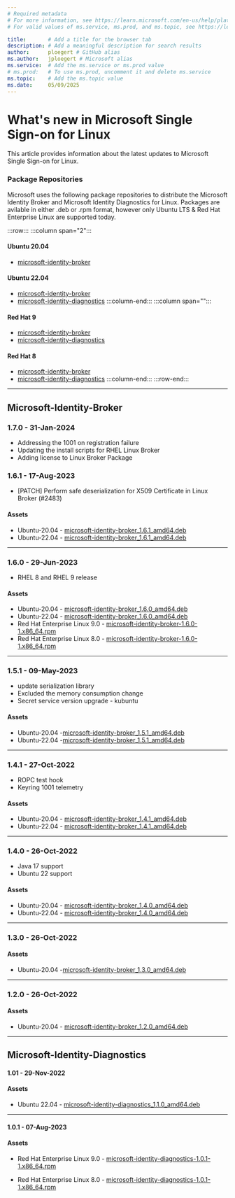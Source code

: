 ```yaml
---
# Required metadata
# For more information, see https://learn.microsoft.com/en-us/help/platform/learn-editor-add-metadata
# For valid values of ms.service, ms.prod, and ms.topic, see https://learn.microsoft.com/en-us/help/platform/metadata-taxonomies

title:       # Add a title for the browser tab
description: # Add a meaningful description for search results
author:      ploegert # GitHub alias
ms.author:   jploegert # Microsoft alias
ms.service:  # Add the ms.service or ms.prod value
# ms.prod:   # To use ms.prod, uncomment it and delete ms.service
ms.topic:    # Add the ms.topic value
ms.date:     05/09/2025
---
```



# What's new in Microsoft Single Sign-on for Linux
This article provides information about the latest updates to Microsoft Single Sign-on for Linux. 

### Package Repositories
Microsoft uses the following package repositories to distribute the Microsoft Identity Broker and Microsoft Identity Diagnostics for Linux. Packages are avilable in either .deb or .rpm format, however only Ubuntu LTS & Red Hat Enterprise Linux are supported today.

:::row:::
   :::column span="2":::
#### Ubuntu 20.04
- [microsoft-identity-broker](https://packages.microsoft.com/ubuntu/20.04/prod/pool/main/m/msft-identity-broker/)

#### Ubuntu 22.04
- [microsoft-identity-broker](https://packages.microsoft.com/ubuntu/22.04/prod/pool/main/m/)
- [microsoft-identity-diagnostics](https://packages.microsoft.com/ubuntu/22.04/prod/pool/main/m/microsoft-identity-diagnostics/)
   :::column-end:::
   :::column span="":::
#### Red Hat 9
- [microsoft-identity-broker](https://packages.microsoft.com/rhel/9/prod/Packages/m/)
- [microsoft-identity-diagnostics](https://packages.microsoft.com/rhel/9/prod/Packages/m/)

#### Red Hat 8
- [microsoft-identity-broker](https://packages.microsoft.com/rhel/8/prod/Packages/m/)
- [microsoft-identity-diagnostics](https://packages.microsoft.com/rhel/8/prod/Packages/m/)
   :::column-end:::
:::row-end:::

---

## Microsoft-Identity-Broker

### 1.7.0 - 31-Jan-2024
- Addressing the 1001 on registration failure
- Updating the install scripts for RHEL Linux Broker
- Adding license to Linux Broker Package


### 1.6.1 - 17-Aug-2023
- [PATCH] Perform safe deserialization for X509 Certificate in Linux Broker (#2483) 

#### Assets
- Ubuntu-20.04 - [microsoft-identity-broker_1.6.1_amd64.deb](https://packages.microsoft.com/ubuntu/20.04/prod/pool/main/m/microsoft-identity-broker/microsoft-identity-broker_1.6.1_amd64.deb) 
- Ubuntu-22.04 - [microsoft-identity-broker_1.6.1_amd64.deb](https://packages.microsoft.com/ubuntu/22.04/prod/pool/main/m/microsoft-identity-broker/microsoft-identity-broker_1.6.1_amd64.deb)

---

### 1.6.0 - 29-Jun-2023
- RHEL 8 and RHEL 9 release

#### Assets
- Ubuntu-20.04 - [microsoft-identity-broker_1.6.0_amd64.deb](https://packages.microsoft.com/ubuntu/20.04/prod/pool/main/m/microsoft-identity-broker/microsoft-identity-broker_1.6.0_amd64.deb)
- Ubuntu-22.04 - [microsoft-identity-broker_1.6.0_amd64.deb](https://packages.microsoft.com/ubuntu/22.04/prod/pool/main/m/microsoft-identity-broker/microsoft-identity-broker_1.6.0_amd64.deb)
- Red Hat Enterprise Linux 9.0 - [microsoft-identity-broker-1.6.0-1.x86_64.rpm](https://packages.microsoft.com/rhel/9/prod/Packages/m/microsoft-identity-broker-1.6.0-1.x86_64.rpm) 
- Red Hat Enterprise Linux 8.0 - [microsoft-identity-broker-1.6.0-1.x86_64.rpm](https://packages.microsoft.com/rhel/8/prod/Packages/m/microsoft-identity-broker-1.6.0-1.x86_64.rpm)

---

### 1.5.1 - 09-May-2023
- update serialization library
- Excluded the memory consumption change
- Secret service version upgrade - kubuntu

#### Assets
- Ubuntu-20.04 -[microsoft-identity-broker_1.5.1_amd64.deb](https://packages.microsoft.com/ubuntu/20.04/prod/pool/main/m/microsoft-identity-broker/microsoft-identity-broker_1.5.1_amd64.deb)
- Ubuntu-22.04 -[microsoft-identity-broker_1.5.1_amd64.deb](https://packages.microsoft.com/ubuntu/22.04/prod/pool/main/m/microsoft-identity-broker/microsoft-identity-broker_1.5.1_amd64.deb)

---

### 1.4.1 - 27-Oct-2022
- ROPC test hook
- Keyring 1001 telemetry

#### Assets
- Ubuntu-20.04 - [microsoft-identity-broker_1.4.1_amd64.deb](https://packages.microsoft.com/ubuntu/20.04/prod/pool/main/m/microsoft-identity-broker/microsoft-identity-broker_1.4.1_amd64.deb)
- Ubuntu-22.04 - [microsoft-identity-broker_1.4.1_amd64.deb](https://packages.microsoft.com/ubuntu/22.04/prod/pool/main/m/microsoft-identity-broker/microsoft-identity-broker_1.4.1_amd64.deb)

---

### 1.4.0 - 26-Oct-2022
- Java 17 support
- Ubuntu 22 support

#### Assets
- Ubuntu-20.04 - [microsoft-identity-broker_1.4.0_amd64.deb](https://packages.microsoft.com/ubuntu/20.04/prod/pool/main/m/microsoft-identity-broker/microsoft-identity-broker_1.4.0_amd64.deb)
- Ubuntu-22.04 - [microsoft-identity-broker_1.4.0_amd64.deb](https://packages.microsoft.com/ubuntu/22.04/prod/pool/main/m/microsoft-identity-broker/microsoft-identity-broker_1.4.0_amd64.deb)

---

### 1.3.0 - 26-Oct-2022

#### Assets
- Ubuntu-20.04 -[microsoft-identity-broker_1.3.0_amd64.deb](https://packages.microsoft.com/ubuntu/20.04/prod/pool/main/m/microsoft-identity-broker/microsoft-identity-broker_1.3.0_amd64.deb)

---

### 1.2.0 - 26-Oct-2022

#### Assets
- Ubuntu-20.04 - [microsoft-identity-broker_1.2.0_amd64.deb](https://packages.microsoft.com/ubuntu/20.04/prod/pool/main/m/microsoft-identity-broker/microsoft-identity-broker_1.2.0_amd64.deb)

---

## Microsoft-Identity-Diagnostics

#### 1.01 - 29-Nov-2022

#### Assets
- Ubuntu 22.04 - [microsoft-identity-diagnostics_1.1.0_amd64.deb](https://packages.microsoft.com/ubuntu/22.04/prod/pool/main/m/microsoft-identity-diagnostics/microsoft-identity-diagnostics_1.1.0_amd64.deb)

---

#### 1.0.1 - 07-Aug-2023

#### Assets
- Red Hat Enterprise Linux 9.0 - [microsoft-identity-diagnostics-1.0.1-1.x86_64.rpm](https://packages.microsoft.com/rhel/9/prod/Packages/m/microsoft-identity-diagnostics-1.0.1-1.x86_64.rpm)

- Red Hat Enterprise Linux 8.0 - [microsoft-identity-diagnostics-1.0.1-1.x86_64.rpm](https://packages.microsoft.com/rhel/8/prod/Packages/m/microsoft-identity-diagnostics-1.0.1-1.x86_64.rpm)

